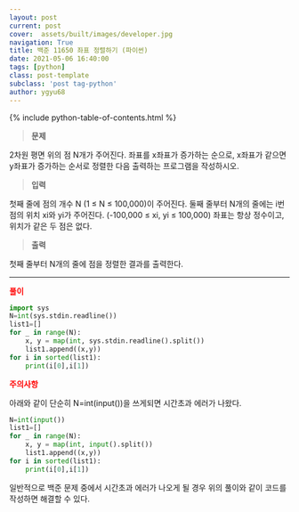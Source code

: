 ```yaml
---
layout: post
current: post
cover:  assets/built/images/developer.jpg
navigation: True
title: 백준 11650 좌표 정렬하기 (파이썬)
date: 2021-05-06 16:40:00
tags: [python]
class: post-template
subclass: 'post tag-python'
author: ygyu68
---
```

{% include python-table-of-contents.html %}

[](..\assets\built\images\baek11650.JPG)

>**문제**

2차원 평면 위의 점 N개가 주어진다. 좌표를 x좌표가 증가하는 순으로, x좌표가 같으면 y좌표가 증가하는 순서로 정렬한 다음 출력하는 프로그램을 작성하시오.

>**입력**

첫째 줄에 점의 개수 N (1 ≤ N ≤ 100,000)이 주어진다. 둘째 줄부터 N개의 줄에는 i번점의 위치 xi와 yi가 주어진다. (-100,000 ≤ xi, yi ≤ 100,000) 좌표는 항상 정수이고, 위치가 같은 두 점은 없다.

>**출력**

첫째 줄부터 N개의 줄에 점을 정렬한 결과를 출력한다.

---

**<span style="color:red">풀이</span>**

```python
import sys
N=int(sys.stdin.readline())
list1=[]
for _ in range(N):
    x, y = map(int, sys.stdin.readline().split())
    list1.append((x,y))
for i in sorted(list1):
    print(i[0],i[1])
```

**<span style="color:red">주의사항</span>**

아래와 같이 단순히 N=int(input())을 쓰게되면 시간초과 에러가 나왔다.

```python
N=int(input())
list1=[]
for _ in range(N):
    x, y = map(int, input().split())
    list1.append((x,y))
for i in sorted(list1):
    print(i[0],i[1])
```

일반적으로 백준 문제 중에서 시간초과 에러가 나오게 될 경우 위의 풀이와 같이 코드를 작성하면 해결할 수 있다.